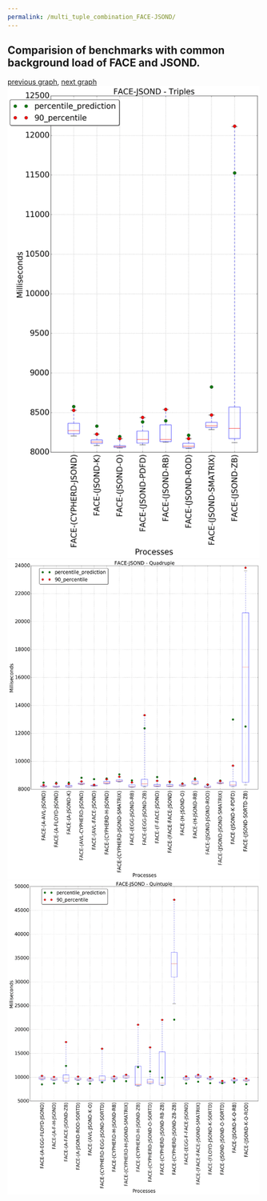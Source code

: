 ```yaml
---
permalink: /multi_tuple_combination_FACE-JSOND/
---
```



 ## Comparision of benchmarks with common background load of FACE and JSOND.

[previous graph](../multi_tuple_combination_FACE-H/), [next graph](../multi_tuple_combination_FACE-K/)
![graph figure](./images/triple/FACE/FACE-JSOND_box.png)![graph figure](./images/quadruple/FACE/FACE-JSOND_box.png)![graph figure](./images/quintuple/FACE/FACE-JSOND_box.png)